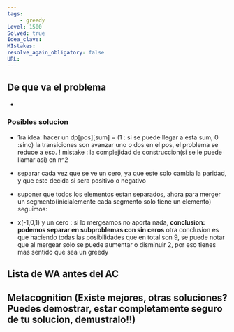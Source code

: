 ```yaml
---
tags:
    - greedy
Level: 1500
Solved: true 
Idea_clave: 
MIstakes: 
resolve_again_obligatory: false
URL: 
---
```


## De que va el problema

- 

### Posibles solucion

- 1ra idea: hacer un dp[pos][sum] = (1 : si se puede llegar a esta sum, 0 :sino) la transiciones son avanzar uno o dos en el pos, el problema se reduce a eso.
    ! mistake : la complejidad de construccion(si se le puede llamar asi) en n^2

- separar cada vez que se ve un cero, ya que este solo cambia la paridad, y que este decida si sera positivo o negativo
- suponer que todos los elementos estan separados, ahora para merger un segmento(inicialemente cada segmento solo tiene un elemento) seguimos:
- x(-1,0,1) y un cero : si lo mergeamos no aporta nada, **conclusion: podemos separar en subproblemas con sin ceros**
otra conclusion es que haciendo todas las posibilidades que en total son 9, se puede notar que al mergear solo se puede aumentar o disminuir 2, por eso tienes mas sentido que sea un greedy

## Lista de WA antes del AC

## Metacognition (Existe mejores, otras soluciones? Puedes demostrar, estar completamente seguro de tu solucion, demustralo!!)

